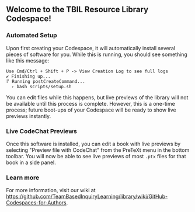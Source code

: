 ## Welcome to the TBIL Resource Library Codespace!

<!--

    To see a prettier version of this file with clickable links, 
    press [Ctrl/Cmd]+[Shift]+[v] on your keyboard.

-->

### Automated Setup

Upon first creating your Codespace, it will automatically install several
pieces of software for you. While this is running, you should see something
like this message:

```
Use Cmd/Ctrl + Shift + P -> View Creation Log to see full logs
✔ Finishing up...
⠏ Running postCreateCommand...
  › bash scripts/setup.sh
```

You can edit files while this happens, but live previews of the library will not
be available until this process is complete. However, this is a one-time process;
future boot-ups of your Codespace will be ready to show live previews instantly.

### Live CodeChat Previews

Once this software is installed, you can edit a book with live previews
by selecting "Preview file with CodeChat" from the PreTeXt menu in the bottom toolbar.
You will now be able to see live previews of most `.ptx` files for that book in a side panel.

### Learn more

For more information, visit our wiki at
<https://github.com/TeamBasedInquiryLearning/library/wiki/GitHub-Codespaces-for-Authors>.
